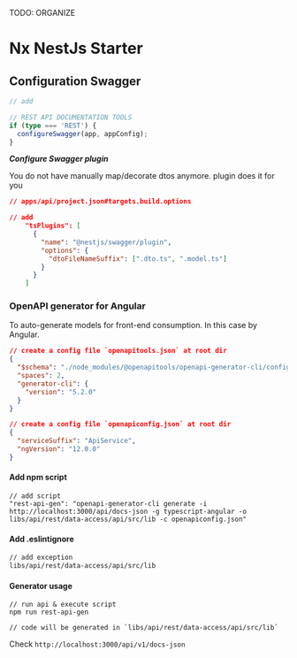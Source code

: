 TODO: ORGANIZE

# Nx NestJs Starter

## Configuration Swagger

```typescript
// add

// REST API DOCUMENTATION TOOLS
if (type === 'REST') {
  configureSwagger(app, appConfig);
}
```

**_Configure Swagger plugin_**

You do not have manually map/decorate dtos anymore. plugin does it for you

```json
// apps/api/project.json#targets.build.options

// add
    "tsPlugins": [
      {
        "name": "@nestjs/swagger/plugin",
        "options": {
          "dtoFileNameSuffix": [".dto.ts", ".model.ts"]
        }
      }
    ]

```

### OpenAPI generator for Angular

To auto-generate models for front-end consumption.
In this case by Angular.

```json
// create a config file `openapitools.json` at root dir
{
  "$schema": "./node_modules/@openapitools/openapi-generator-cli/config.schema.json",
  "spaces": 2,
  "generator-cli": {
    "version": "5.2.0"
  }
}
```

```json
// create a config file `openapiconfig.json` at root dir
{
  "serviceSuffix": "ApiService",
  "ngVersion": "12.0.0"
}
```

#### Add npm script

<!-- TODO: utilize api run-commands -->

```npm
// add script
"rest-api-gen": "openapi-generator-cli generate -i http://localhost:3000/api/docs-json -g typescript-angular -o libs/api/rest/data-access/api/src/lib -c openapiconfig.json"
```

#### Add .eslintignore

```bash
// add exception
libs/api/rest/data-access/api/src/lib
```

#### Generator usage

```npm
// run api & execute script
npm run rest-api-gen

// code will be generated in `libs/api/rest/data-access/api/src/lib`
```

Check `http://localhost:3000/api/v1/docs-json`
